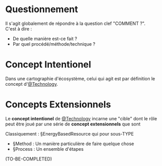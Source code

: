 Questionnement
==
Il s'agit globalement de répondre à la question clef "COMMENT ?".   
C'est à dire :
* De quelle manière est-ce fait ? 
* Par quel procédé/méthode/technique ?

Concept Intentionel
==
Dans une cartographie d'écosystème, celui qui agit est par définition le concept d'<a href="https://github.com/iPlumb3r/EcosystemMapping/blob/master/1_Semantic/Conceptionary/%40Technology.md">@Technology</a>.

Concepts Extensionnels
==
Le __concept intentionel__ de <a href="https://github.com/iPlumb3r/EcosystemMapping/blob/master/1_Semantic/Conceptionary/%40Technology.md">@Technology</a> incarne une "cible" dont le rôle peut être joué par une série de __concept extensionnels__ que sont 

Classiquement :
§EnergyBasedResource qui pour sous-TYPE
* §Method : Un manière particulière de faire quelque chose
* §Process : Un ensemble d'étapes


(TO-BE-COMPLETED) 
